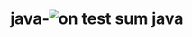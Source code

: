 # java-![on test sum java](https://user-images.githubusercontent.com/114667272/193248557-5d208f6c-6720-4f96-9f29-23a06f420140.jpeg)
